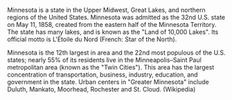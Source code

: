 Minnesota is a state in the Upper Midwest, Great Lakes, and northern regions of the United States. Minnesota was admitted as the 32nd U.S. state on May 11, 1858, created from the eastern half of the Minnesota Territory. The state has many lakes, and is known as the "Land of 10,000 Lakes". Its official motto is L'Étoile du Nord (French: Star of the North).

Minnesota is the 12th largest in area and the 22nd most populous of the U.S. states; nearly 55% of its residents live in the Minneapolis–Saint Paul metropolitan area (known as the "Twin Cities"). This area has the largest concentration of transportation, business, industry, education, and government in the state. Urban centers in "Greater Minnesota" include Duluth, Mankato, Moorhead, Rochester and St. Cloud. (Wikipedia)
